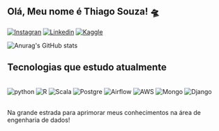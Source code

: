 
## Olá, Meu nome é Thiago Souza! 🛸


[![Instagran](https://img.shields.io/badge/Instagram-E4405F?style=for-the-badge&logo=instagram&logoColor=white)](https://www.instagram.com/akathigs/)
[![Linkedin](https://img.shields.io/badge/LinkedIn-0077B5?style=for-the-badge&logo=linkedin&logoColor=white)](https://www.linkedin.com/in/thiiago-souza/)
[![Kaggle](https://img.shields.io/badge/Kaggle-20BEFF?style=for-the-badge&logo=Kaggle&logoColor=white)](https://www.kaggle.com/thiawk)

![Anurag's GitHub stats](https://github-readme-stats.vercel.app/api?username=akathigs&show_icons=true&theme=dracula)

## Tecnologias que estudo atualmente

<div style="display: inline_block"><br>
    <img allign="center" alt="python" src="https://img.shields.io/badge/Python-14354C?style=for-the-badge&logo=python&logoColor=white">
    <img allign="center" alt="R" src="https://img.shields.io/badge/R-276DC3?style=for-the-badge&logo=r&logoColor=white">
    <img allign="center" alt="Scala" src="https://img.shields.io/badge/Scala-DC322F?style=for-the-badge&logo=scala&logoColor=white">
     <img allign="center" alt="Postgre" src="https://img.shields.io/badge/PostgreSQL-316192?style=for-the-badge&logo=postgresql&logoColor=white">
     <img allign="center" alt="Airflow" src="https://img.shields.io/badge/Airflow-017CEE?style=for-the-badge&logo=Apache%20Airflow&logoColor=white">
     <img allign="center" alt="AWS" src="https://img.shields.io/badge/Amazon_AWS-232F3E?style=for-the-badge&logo=amazon-aws&logoColor=white">
     <img allign="center" alt="Mongo" src="https://img.shields.io/badge/MongoDB-4EA94B?style=for-the-badge&logo=mongodb&logoColor=white">
      <img allign="center" alt="Django" src="https://img.shields.io/badge/Django-092E20?style=for-the-badge&logo=django&logoColor=white">
</div><br>

Na grande estrada para aprimorar meus conhecimentos na área de engenharia de dados!
